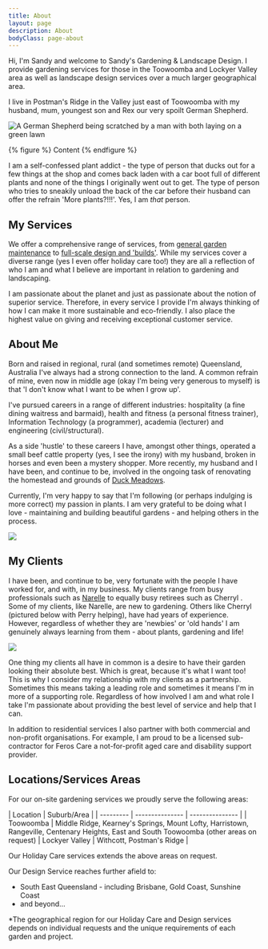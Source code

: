 ```yaml
---
title: About
layout: page
description: About
bodyClass: page-about
---
```


Hi, I'm Sandy and welcome to Sandy's Gardening & Landscape Design. I provide gardening services for those in the Toowoomba and Lockyer Valley area as well as landscape design services over a much larger geographical area. 

I live in Postman's Ridge in the Valley just east of Toowoomba with my husband, mum, youngest son and Rex our very spoilt German Shepherd. 

![A German Shepherd being scratched by a man with both laying on a green lawn](../../images/about/rex_and_david_optimised.jpg "Rex being spoiled")

{% figure %}
Content
{% endfigure %}


I am a self-confessed plant addict - the type of person that ducks out for a few things at the shop and comes back laden with a car boot full of different plants and none of the things I originally went out to get.  The type of person who tries to sneakily unload the back of the car before their husband can offer the refrain 'More plants?!!!'. Yes, I am *that* person.


## My Services

We offer a comprehensive range of services, from [general garden maintenance](/gardening/) to [full-scale design and 'builds'](/design/). While my services cover a diverse range (yes I even offer holiday care too!) they are all a reflection of who I am and what I believe are important in relation to gardening and landscaping. 

I am passionate about the planet and just as passionate about the notion of superior service. Therefore, in every service I provide I'm always thinking of how I can make it more sustainable and eco-friendly. I also place the highest value on giving and receiving exceptional customer service.   

## About Me

Born and raised in regional, rural (and sometimes remote) Queensland, Australia I've always had a strong connection to the land. A common refrain of mine, even now in middle age (okay I'm being very generous to myself) is that 'I don't know what I want to be when I grow up'. 

I've pursued careers in a range of different industries: hospitality (a fine dining waitress and barmaid), health and fitness (a personal fitness trainer), Information Technology (a programmer), academia (lecturer) and engineering (civil/structural). 

As a side 'hustle' to these careers I have, amongst other things, operated a small beef cattle property (yes, I see the irony) with my husband, broken in horses and even been a mystery shopper. More recently, my husband and I have been, and continue to be, involved in the ongoing task of renovating the homestead and grounds of [Duck Meadows](/projects/duck_meadows/).

Currently, I'm very happy to say that I'm following (or perhaps indulging is more correct) my passion in plants. I am very grateful to be doing what I love - maintaining and building beautiful gardens - and helping others in the process.

![](../../images/about/me_wheelbarrow_optimised.jpg)

## My Clients

I have been, and continue to be, very fortunate with the people I have worked for, and with, in my business. My clients range from busy professionals such as [Narelle](/projects/narelle/) <link here> to equally busy retirees such as Cherryl <see link here>. Some of my clients, like Narelle, are new to gardening. Others like Cherryl (pictured below with Perry helping), have had years of experience. However, regardless of whether they are 'newbies' or 'old hands' I am genuinely always learning from them - about plants, gardening and life!

![](cherryl_and_perry_optimised.jpg)

One thing my clients all have in common is a desire to have their garden looking their absolute best. Which is great, because it's what I want too! This is why I consider my relationship with my clients as a partnership. Sometimes this means taking a leading role and sometimes it means I'm in more of a supporting role. Regardless of how involved I am and what role I take I'm passionate about providing the best level of service and help that I can. 

In addition to residential services I also partner with both commercial and non-profit organisations. For example, I am proud to be a licensed sub-contractor for Feros Care <link here> a not-for-profit aged care and disability support provider. 

## Locations/Services Areas
For our on-site gardening services we proudly serve the following areas: 


| Location       | Suburb/Area   |
| --------- | --------------- | --------------- |
| Toowoomba | Middle Ridge, Kearney's Springs, Mount Lofty, Harristown, Rangeville, Centenary Heights, East and South Toowoomba (other areas on request) |
Lockyer Valley | Withcott, Postman's Ridge |

Our Holiday Care services extends the above areas on request.

Our Design Service reaches further afield to:

- South East Queensland - including Brisbane, Gold Coast, Sunshine Coast 
- and beyond... 
 
*The geographical region for our Holiday Care and Design services depends on individual requests and the unique requirements of each garden and project.